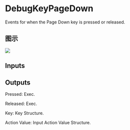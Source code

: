 # DebugKeyPageDown

Events for when the Page Down key is pressed or released.

## 图示

![]($-20221218-19202930.png)

## Inputs

## Outputs

Pressed: Exec.

Released: Exec.

Key: Key Structure.

Action Value: Input Action Value Structure.


